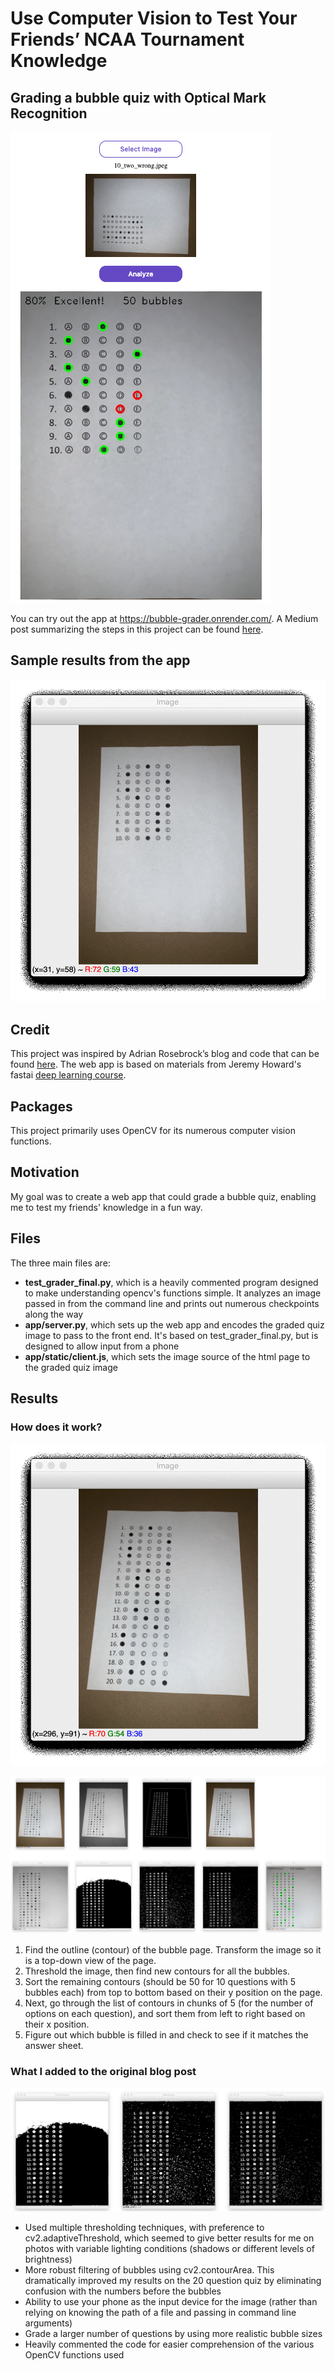# Use Computer Vision to Test Your Friends’ NCAA Tournament Knowledge
## Grading a bubble quiz with Optical Mark Recognition

![Bubble Grader Web App](images/sample_app_output_cropped.png "Bubble Grader Web App")

You can try out the app at https://bubble-grader.onrender.com/.
A Medium post summarizing the steps in this project can be found [here](https://medium.com/@chrispmaag/use-computer-vision-to-test-your-friends-ncaa-tournament-knowledge-46f7dc7b1ae).

## Sample results from the app

![](images/results_12_cycle.gif)

## Credit

This project was inspired by Adrian Rosebrock’s blog and code that can be found [here](https://www.pyimagesearch.com/2016/10/03/bubble-sheet-multiple-choice-scanner-and-test-grader-using-omr-python-and-opencv/). The web app is based on materials from Jeremy Howard's fastai [deep learning course](http://course.fast.ai/ "Fastai").

## Packages

This project primarily uses OpenCV for its numerous computer vision functions.

## Motivation

My goal was to create a web app that could grade a bubble quiz, enabling me to test my friends' knowledge in a fun way.

## Files

The three main files are:

- **test_grader_final.py**, which is a heavily commented program designed to make understanding opencv's functions simple. It analyzes an image passed in from the command line and prints out numerous checkpoints along the way
- **app/server.py**, which sets up the web app and encodes the graded quiz image to pass to the front end. It's based on test_grader_final.py, but is designed to allow input from a phone
- **app/static/client.js**, which sets the image source of the html page to the graded quiz image

## Results

### How does it work?

![Complete process from original image to final results](images/full_process.gif "Complete process from original image to final results")

![All of the steps side by side](images/all_pages_together.png "All of the steps side by side")

1. Find the outline (contour) of the bubble page. Transform the image so it is a top-down view of the page.
2. Threshold the image, then find new contours for all the bubbles.
3. Sort the remaining contours (should be 50 for 10 questions with 5 bubbles each) from top to bottom based on their y position on the page.
4. Next, go through the list of contours in chunks of 5 (for the number of options on each question), and sort them from left to right based on their x position.
5. Figure out which bubble is filled in and check to see if it matches the answer sheet.


### What I added to the original blog post

![Multiple Thresholds](images/three_thresholds_side_by_side.png "Multiple Thresholds")

- Used multiple thresholding techniques, with preference to cv2.adaptiveThreshold, which seemed to give better results for me on photos with variable lighting conditions (shadows or different levels of brightness)
- More robust filtering of bubbles using cv2.contourArea. This dramatically improved my results on the 20 question quiz by eliminating confusion with the numbers before the bubbles
- Ability to use your phone as the input device for the image (rather than relying on knowing the path of a file and passing in command line arguments)
- Grade a larger number of questions by using more realistic bubble sizes
- Heavily commented the code for easier comprehension of the various OpenCV functions used
